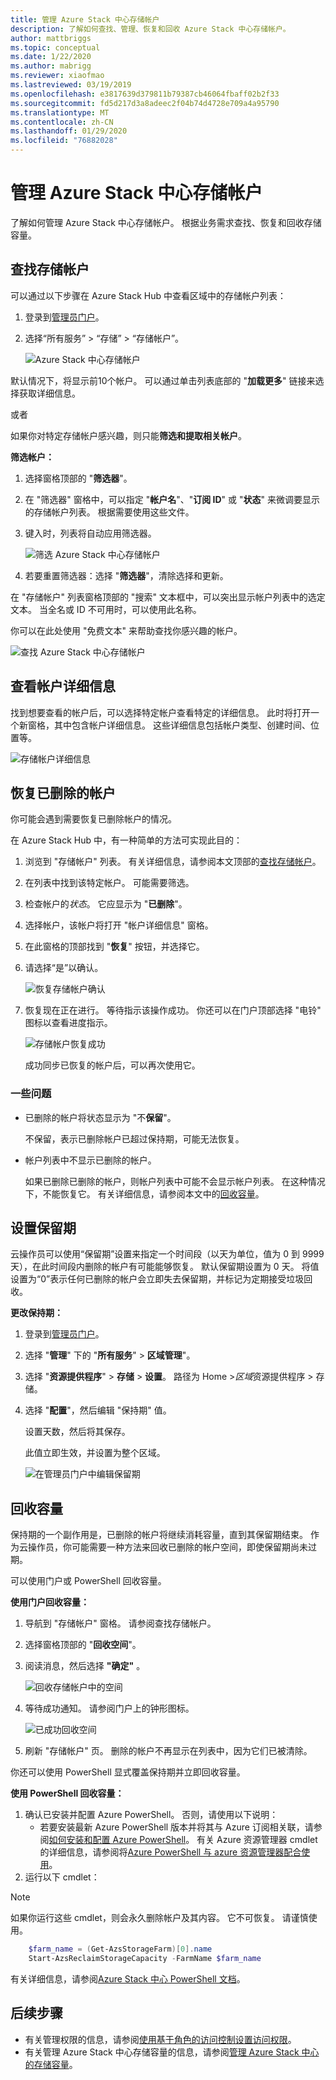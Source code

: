 ```yaml
---
title: 管理 Azure Stack 中心存储帐户
description: 了解如何查找、管理、恢复和回收 Azure Stack 中心存储帐户。
author: mattbriggs
ms.topic: conceptual
ms.date: 1/22/2020
ms.author: mabrigg
ms.reviewer: xiaofmao
ms.lastreviewed: 03/19/2019
ms.openlocfilehash: e3817639d379811b79387cb46064fbaff02b2f33
ms.sourcegitcommit: fd5d217d3a8adeec2f04b74d4728e709a4a95790
ms.translationtype: MT
ms.contentlocale: zh-CN
ms.lasthandoff: 01/29/2020
ms.locfileid: "76882028"
---
```

# <a name="manage-azure-stack-hub-storage-accounts"></a>管理 Azure Stack 中心存储帐户

了解如何管理 Azure Stack 中心存储帐户。 根据业务需求查找、恢复和回收存储容量。

## <a name="find-a-storage-account"></a>查找存储帐户

可以通过以下步骤在 Azure Stack Hub 中查看区域中的存储帐户列表：

1. 登录到[管理员门户](https://adminportal.local.azurestack.external)。

2. 选择“所有服务” > “存储” > “存储帐户”。

   ![Azure Stack 中心存储帐户](media/azure-stack-manage-storage-accounts/image4.png)

默认情况下，将显示前10个帐户。 可以通过单击列表底部的 "**加载更多**" 链接来选择获取详细信息。

或者

如果你对特定存储帐户感兴趣，则只能**筛选和提取相关帐户**。

**筛选帐户：**

1. 选择窗格顶部的 "**筛选器**"。
2. 在 "筛选器" 窗格中，可以指定 "**帐户名**"、"**订阅 ID**" 或 "**状态**" 来微调要显示的存储帐户列表。 根据需要使用这些文件。
3. 键入时，列表将自动应用筛选器。

    ![筛选 Azure Stack 中心存储帐户](media/azure-stack-manage-storage-accounts/image5.png)

4. 若要重置筛选器：选择 "**筛选器**"，清除选择和更新。

在 "存储帐户" 列表窗格顶部的 "搜索" 文本框中，可以突出显示帐户列表中的选定文本。 当全名或 ID 不可用时，可以使用此名称。

你可以在此处使用 "免费文本" 来帮助查找你感兴趣的帐户。

![查找 Azure Stack 中心存储帐户](media/azure-stack-manage-storage-accounts/image6.png)

## <a name="look-at-account-details"></a>查看帐户详细信息
找到想要查看的帐户后，可以选择特定帐户查看特定的详细信息。 此时将打开一个新窗格，其中包含帐户详细信息。 这些详细信息包括帐户类型、创建时间、位置等。

![存储帐户详细信息](media/azure-stack-manage-storage-accounts/image7.png)

## <a name="recover-a-deleted-account"></a>恢复已删除的帐户
你可能会遇到需要恢复已删除帐户的情况。

在 Azure Stack Hub 中，有一种简单的方法可实现此目的：

1. 浏览到 "存储帐户" 列表。 有关详细信息，请参阅本文顶部的[查找存储帐户](azure-stack-manage-storage-accounts.md)。
2. 在列表中找到该特定帐户。 可能需要筛选。
3. 检查帐户的*状态*。 它应显示为 "**已删除**"。
4. 选择帐户，该帐户将打开 "帐户详细信息" 窗格。
5. 在此窗格的顶部找到 "**恢复**" 按钮，并选择它。
6. 请选择“是”以确认。

   ![恢复存储帐户确认](media/azure-stack-manage-storage-accounts/image8.png)

7. 恢复现在正在进行。 等待指示该操作成功。 你还可以在门户顶部选择 "电铃" 图标以查看进度指示。

   ![存储帐户恢复成功](media/azure-stack-manage-storage-accounts/image9.png)

   成功同步已恢复的帐户后，可以再次使用它。

### <a name="some-gotchas"></a>一些问题
* 已删除的帐户将状态显示为 "不**保留**"。
  
  不保留，表示已删除帐户已超过保持期，可能无法恢复。

* 帐户列表中不显示已删除的帐户。
  
  如果已删除已删除的帐户，则帐户列表中可能不会显示帐户列表。 在这种情况下，不能恢复它。 有关详细信息，请参阅本文中的[回收容量](#reclaim)。

## <a name="set-the-retention-period"></a>设置保留期
云操作员可以使用“保留期”设置来指定一个时间段（以天为单位，值为 0 到 9999 天），在此时间段内删除的帐户有可能能够恢复。 默认保留期设置为 0 天。 将值设置为“0”表示任何已删除的帐户会立即失去保留期，并标记为定期接受垃圾回收。

**更改保持期：**

1. 登录到[管理员门户](https://adminportal.local.azurestack.external)。
2. 选择 "**管理**" 下的 "**所有服务**" > **区域管理**"。
3. 选择 "**资源提供程序**" > **存储** > **设置**。 路径为 Home >*区域*资源提供程序 > 存储。
4. 选择 "**配置**"，然后编辑 "保持期" 值。

   设置天数，然后将其保存。

   此值立即生效，并设置为整个区域。

   ![在管理员门户中编辑保留期](media/azure-stack-manage-storage-accounts/image10.png)

## <a name="reclaim"></a>回收容量
保持期的一个副作用是，已删除的帐户将继续消耗容量，直到其保留期结束。 作为云操作员，你可能需要一种方法来回收已删除的帐户空间，即使保留期尚未过期。

可以使用门户或 PowerShell 回收容量。

**使用门户回收容量：**
1. 导航到 "存储帐户" 窗格。 请参阅查找存储帐户。
2. 选择窗格顶部的 "**回收空间**"。
3. 阅读消息，然后选择 **"确定"** 。

    ![回收存储帐户中的空间](media/azure-stack-manage-storage-accounts/image11.png)

4. 等待成功通知。 请参阅门户上的钟形图标。

    ![已成功回收空间](media/azure-stack-manage-storage-accounts/image12.png)

5. 刷新 "存储帐户" 页。 删除的帐户不再显示在列表中，因为它们已被清除。

你还可以使用 PowerShell 显式覆盖保持期并立即回收容量。

**使用 PowerShell 回收容量：**

1. 确认已安装并配置 Azure PowerShell。 否则，请使用以下说明： 
   * 若要安装最新 Azure PowerShell 版本并将其与 Azure 订阅相关联，请参阅[如何安装和配置 Azure PowerShell](https://azure.microsoft.com/documentation/articles/powershell-install-configure/)。
   有关 Azure 资源管理器 cmdlet 的详细信息，请参阅将[Azure PowerShell 与 azure 资源管理器配合使用](https://go.microsoft.com/fwlink/?LinkId=394767)。
2. 运行以下 cmdlet：

> [!NOTE]  
> 如果你运行这些 cmdlet，则会永久删除帐户及其内容。 它不可恢复。 请谨慎使用。

```powershell  
    $farm_name = (Get-AzsStorageFarm)[0].name
    Start-AzsReclaimStorageCapacity -FarmName $farm_name
```

有关详细信息，请参阅[Azure Stack 中心 PowerShell 文档](https://docs.microsoft.com/powershell/azure/azure-stack/overview)。
 

## <a name="next-steps"></a>后续步骤

 - 有关管理权限的信息，请参阅[使用基于角色的访问控制设置访问权限](azure-stack-manage-permissions.md)。
 - 有关管理 Azure Stack 中心存储容量的信息，请参阅[管理 Azure Stack 中心的存储容量](azure-stack-manage-storage-shares.md)。
